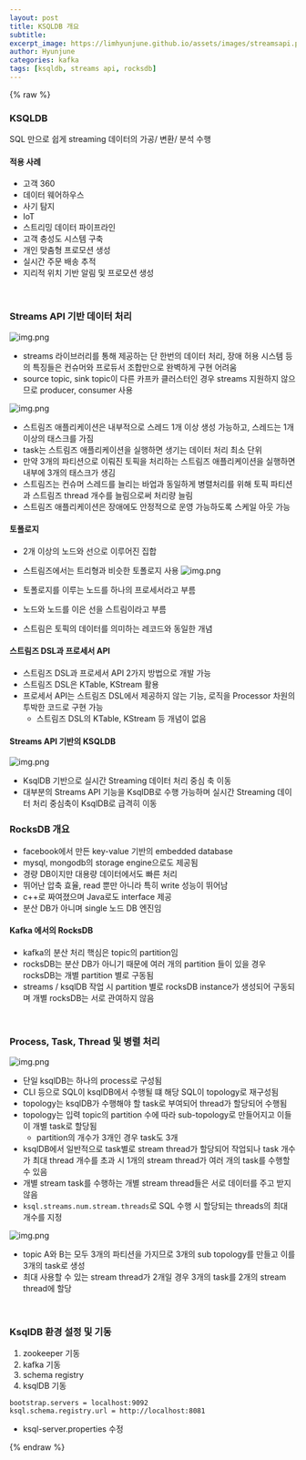 ```yaml
---
layout: post
title: KSQLDB 개요
subtitle:
excerpt_image: https://limhyunjune.github.io/assets/images/streamsapi.png
author: Hyunjune
categories: kafka
tags: [ksqldb, streams api, rocksdb]
---
```

{% raw %}
### KSQLDB
SQL 만으로 쉽게 streaming 데이터의 가공/ 변환/ 분석 수행

#### 적용 사례
- 고객 360
- 데이터 웨어하우스
- 사기 탐지
- IoT
- 스트리밍 데이터 파이프라인
- 고객 충성도 시스템 구축
- 개인 맞춤형 프로모션 생성
- 실시간 주문 배송 추적
- 지리적 위치 기반 알림 및 프로모션 생성

<br>

### Streams API 기반 데이터 처리
![img.png](https://limhyunjune.github.io/assets/images/streamsapi.png)
- streams 라이브러리를 통해 제공하는 단 한번의 데이터 처리, 장애 허용 시스템 등의 특징들은 컨슈머와 프로듀서 조합만으로 완벽하게 구현 어려움
- source topic, sink topic이 다른 카프카 클러스터인 경우 streams 지원하지 않으므로 producer, consumer 사용

![img.png](https://limhyunjune.github.io/assets/images/streamsscaleout.png)
- 스트림즈 애플리케이션은 내부적으로 스레드 1개 이상 생성 가능하고, 스레드는 1개 이상의 태스크를 가짐
- task는 스트림즈 애플리케이션을 실행하면 생기는 데이터 처리 최소 단위
- 만약 3개의 파티션으로 이뤄진 토픽을 처리하는 스트림즈 애플리케이션을 실행하면 내부에 3개의 태스크가 생김
- 스트림즈는 컨슈머 스레드를 늘리는 바업과 동일하게 병렬처리를 위해 토픽 파티션과 스트림즈 thread 개수를 늘림으로써 처리량 늘림
- 스트림즈 애플리케이션은 장애에도 안정적으로 운영 가능하도록 스케일 아웃 가능

#### 토폴로지
- 2개 이상의 노드와 선으로 이루어진 집합
- 스트림즈에서는 트리형과 비슷한 토폴로지 사용
  ![img.png](https://limhyunjune.github.io/assets/images/topology.png)

- 토폴로지를 이루는 노드를 하나의 프로세서라고 부름
- 노드와 노드를 이은 선을 스트림이라고 부름
- 스트림은 토픽의 데이터를 의미하는 레코드와 동일한 개념

#### 스트림즈 DSL과 프로세서 API
- 스트림즈 DSL과 프로세서 API 2가지 방법으로 개발 가능
- 스트림즈 DSL은 KTable, KStream 활용
- 프로세서  API는 스트림즈 DSL에서 제공하지 않는 기능, 로직을 Processor 차원의 투박한 코드로 구현 가능
  - 스트림즈 DSL의 KTable, KStream 등 개념이 없음


#### Streams API 기반의 KSQLDB
![img.png](https://limhyunjune.github.io/assets/images/streamsbased.png)
- KsqlDB 기반으로 실시간 Streaming 데이터 처리 중심 축 이동
- 대부분의 Streams API 기능을 KsqlDB로 수행 가능하며 실시간 Streaming 데이터 처리 중심축이 KsqlDB로 급격히 이동



### RocksDB 개요
- facebook에서 만든 key-value 기반의 embedded database
- mysql, mongodb의 storage engine으로도 제공됨
- 경량 DB이지만 대용량 데이터에서도 빠른 처리
- 뛰어난 압축 효율, read 뿐만 아니라 특히 write 성능이 뛰어남
- c++로 짜여졌으며 Java로도 interface 제공
- 분산 DB가 아니며 single 노드 DB 엔진임

#### Kafka 에서의 RocksDB
- kafka의 분산 처리 핵심은 topic의 partition임
- rocksDB는 분산 DB가 아니기 때문에 여러 개의 partition 들이 있을 경우 rocksDB는 개별 partition 별로 구동됨
- streams / ksqlDB 작업 시 partition 별로 rocksDB instance가 생성되어 구동되며 개별 rocksDB는 서로 관여하지 않음

<br>

### Process, Task, Thread 및 병렬 처리
![img.png](https://limhyunjune.github.io/assets/images/parellel.png)
- 단일 ksqlDB는 하나의 process로 구성됨
- CLI 등으로 SQL이 ksqlDB에서 수행될 떄 해당 SQL이 topology로 재구성됨
- topology는 ksqlDB가 수행해야 할 task로 부여되어 thread가 할당되어 수행됨
- topology는 입력 topic의 partition 수에 따라 sub-topology로 만들어지고 이들이 개별 task로 할당됨
  - partition의 개수가 3개인 경우 task도 3개
- ksqlDB에서 일반적으로 task별로 stream thread가 할당되어 작업되나 task 개수가 최대 thread 개수를 초과 시 1개의 stream thread가 여러 개의 task를 수행할 수 있음
- 개별 stream task를 수행하는 개별 stream thread들은 서로 데이터를 주고 받지 않음
- ``ksql.streams.num.stream.threads``로 SQL 수행 시 할당되는 threads의 최대 개수를 지정

![img.png](https://limhyunjune.github.io/assets/images/streamthread.png)
- topic A와 B는 모두 3개의 파티션을 가지므로 3개의 sub topology를 만들고 이를 3개의 task로 생성
- 최대 사용할 수 있는 stream thread가 2개일 경우 3개의 task를 2개의 stream thread에 할당

<br>

### KsqlDB 환경 설정 및 기동
1) zookeeper 기동 <br>
2) kafka 기동 <br>
3) schema registry <br>
4) ksqlDB 기동 <br>
```
bootstrap.servers = localhost:9092
ksql.schema.registry.url = http://localhost:8081
```
- ksql-server.properties 수정




{% endraw %}
